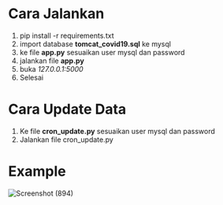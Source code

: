 # Cara Jalankan
1. pip install -r requirements.txt
2. import database **tomcat_covid19.sql** ke mysql
3. ke file **app.py** sesuaikan user mysql dan password
4. jalankan file **app.py**
5. buka *127.0.0.1:5000*
6. Selesai

# Cara Update Data
1. Ke file **cron_update.py** sesuaikan user mysql dan password
2. Jalankan file cron_update.py

# Example
![Screenshot (894)](https://user-images.githubusercontent.com/67460437/103338194-33482e00-4ab0-11eb-904f-551489312559.png)
